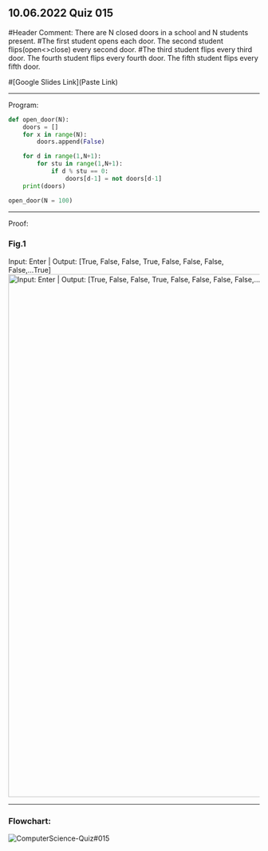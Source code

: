 ## 10.06.2022 Quiz 015

#Header Comment: There are N closed doors in a school and N students present. 
#The first student opens each door. The second student flips(open<>close) every second door.
#The third student flips every third door. The fourth student flips every fourth door. The fifth student flips every fifth door.

#[Google Slides Link](Paste Link)


------------------------------------------------------------------------

Program:
```.py
def open_door(N):
    doors = []
    for x in range(N):
        doors.append(False)

    for d in range(1,N+1):
        for stu in range(1,N+1):
            if d % stu == 0:
                doors[d-1] = not doors[d-1]
    print(doors)

open_door(N = 100)
```

------------------------------------------------------------------------

Proof:
### Fig.1
Input: Enter | Output: [True, False, False, True, False, False, False, False,...True]
<img width="1046" alt="Input: Enter | Output: [True, False, False, True, False, False, False, False,...True]" src="https://user-images.githubusercontent.com/112055140/195969255-f6610fbc-f1dc-4677-b8a2-d8629711306b.png">

------------------------------------------------------------------------

### Flowchart:
![ComputerScience-Quiz#015](https://user-images.githubusercontent.com/112055140/195969305-7a15af67-9536-46ce-aa7b-fd178449713e.jpg)
